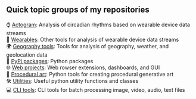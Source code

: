 ## Quick topic groups of my repositories

⌚️ [Actogram](https://github.com/timpyrkov?tab=repositories&q=topic%3Aactogram): Analysis of circadian rhythms based on wearable device data streams<br>
👟 [Wearables](https://github.com/timpyrkov?tab=repositories&q=topic%3Awearables): Other tools for analysis of wearable device data streams<br>
🌍 [Geography tools](https://github.com/timpyrkov?tab=repositories&q=topic%3Ageography): Tools for analysis of geography, weather, and geolocation data<br>
🐍 [PyPi packages](https://github.com/timpyrkov?tab=repositories&q=topic%3Apackage): Python packages<br>
🌐 [Web projects](https://github.com/timpyrkov?tab=repositories&q=topic%3Aweb): Web rowser extensions, dashboards, and GUI<br>
🎨 [Procedural art](https://github.com/timpyrkov?tab=repositories&q=topic%3Aart): Python tools for creating procedural generative art<br>
🛠️ [Utilities](https://github.com/timpyrkov?tab=repositories&q=topic%3Autils): Useful python utility functions and classes<br>
💻 [CLI tools](https://github.com/timpyrkov?tab=repositories&q=topic%3Acli-tools): CLI tools for batch processing image, video, audio, text files<br>
